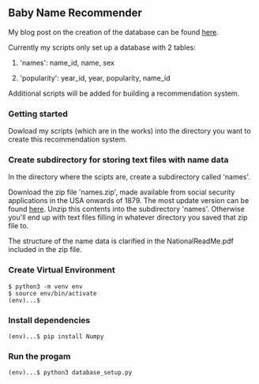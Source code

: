 ## Baby Name Recommender

My blog post on the creation of the database can be found <a href="https://a-n-rose.github.io/2018/11/05/updated-babyname-recommender.html">here</a>.

Currently my scripts only set up a database with 2 tables:

1) 'names': name_id, name, sex

2) 'popularity': year_id, year, popularity, name_id

Additional scripts will be added for building a recommendation system.

### Getting started

Dowload my scripts (which are in the works) into the directory you want to create this recommendation system.

### Create subdirectory for storing text files with name data

In the directory where the scipts are, create a subdirectory called 'names'.

Download the zip file 'names.zip', made available from social security applications in the USA onwards of 1879. The most update version can be found <a href="https://catalog.data.gov/dataset/baby-names-from-social-security-card-applications-national-level-data">here</a>. Unzip this contents into the subdirectory 'names'. Otherwise you'll end up with text files filling in whatever directory you saved that zip file to. 

The structure of the name data is clarified in the NationalReadMe.pdf included in the zip file.

### Create Virtual Environment

```
$ python3 -m venv env
$ source env/bin/activate
(env)...$
```

### Install dependencies

```
(env)...$ pip install Numpy
```

### Run the progam
```
(env)...$ python3 database_setup.py

```
